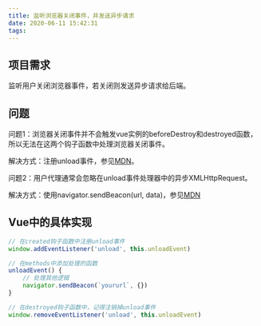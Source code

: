 ```yaml
---
title: 监听浏览器关闭事件，并发送异步请求
date: 2020-06-11 15:42:31
tags:
---
```

## 项目需求

监听用户关闭浏览器事件，若关闭则发送异步请求给后端。

## 问题

问题1：浏览器关闭事件并不会触发vue实例的beforeDestroy和destroyed函数，所以无法在这两个钩子函数中处理浏览器关闭事件。

解决方式：注册unload事件，参见[MDN](https://developer.mozilla.org/zh-CN/docs/Web/Events/unload)。

问题2：用户代理通常会忽略在unload事件处理器中的异步XMLHttpRequest。

解决方式：使用navigator.sendBeacon(url, data)，参见[MDN](https://developer.mozilla.org/zh-CN/docs/Web/API/Navigator/sendBeacon)

## Vue中的具体实现

``` javascript
// 在created钩子函数中注册unload事件
window.addEventListener('unload', this.unloadEvent)

// 在methods中添加处理的函数
unloadEvent() {
    // 处理其他逻辑
    navigator.sendBeacon(`yoururl`, {})
}

// 在destroyed钩子函数中，记得注销掉unload事件
window.removeEventListener('unload', this.unloadEvent)
```
